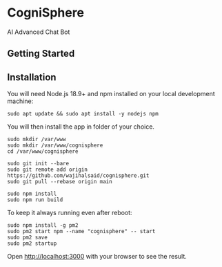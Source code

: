# CogniSphere
 AI Advanced Chat Bot

## Getting Started

 
## Installation

You will need Node.js 18.9+ and npm installed on your local development machine:

```shell
sudo apt update && sudo apt install -y nodejs npm
```


You will then install the app in folder of your choice.

```shell
sudo mkdir /var/www
sudo mkdir /var/www/cognisphere
cd /var/www/cognisphere

sudo git init --bare
sudo git remote add origin https://github.com/wajihalsaid/cognisphere.git
sudo git pull --rebase origin main

sudo npm install
sudo npm run build
```

To keep it always running even after reboot:

```shell
sudo npm install -g pm2
sudo pm2 start npm --name "cognisphere" -- start
sudo pm2 save
sudo pm2 startup
```

Open [http://localhost:3000](http://localhost:3000) with your browser to see the result.
